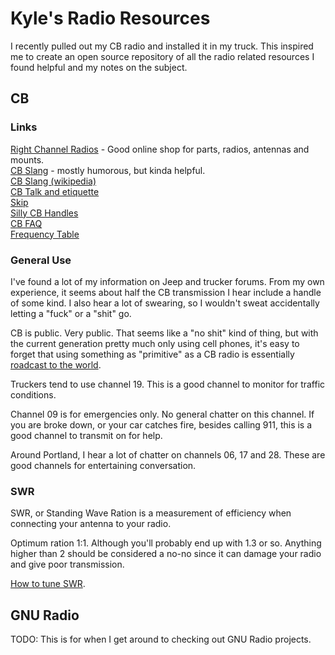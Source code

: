 # Kyle's Radio Resources

I recently pulled out my CB radio and installed it in my truck. This inspired me
to create an open source repository of all the radio related resources I found
helpful and my notes on the subject.

## CB

### Links

[Right Channel Radios](http://www.rightchannelradios.com/) - Good online shop
for parts, radios, antennas and mounts.  
[CB Slang](http://www.cbslang.com/) - mostly humorous, but kinda helpful.  
[CB Slang (wikipedia)](http://en.wikipedia.org/wiki/List_of_CB_slang)  
[CB Talk and etiquette](http://www.jeepforum.com/forum/f8/cb-radio-etiquette-jeep-trail-1169815/)  
[Skip](http://cbradiomagazine.com/Articles/How%20to%20Shoot%20Skip.htm)  
[Silly CB Handles](http://www.somethingawful.com/news/cb-handles/)  
[CB FAQ](http://www.advancedspecialties.net/cb-radio-faq.htm)  
[Frequency Table](http://www.radioreference.com/apps/db/?aid=7731)  

### General Use

I've found a lot of my information on Jeep and trucker forums. From my own
experience, it seems about half the CB transmission I hear include a handle of
some kind. I also hear a lot of swearing, so I wouldn't sweat accidentally
letting a "fuck" or a "shit" go.

CB is public. Very public. That seems like a "no shit" kind of thing, but with
the current generation pretty much only using cell phones, it's easy to forget
that using something as "primitive" as a CB radio is essentially [roadcast to
the world](http://en.wikipedia.org/wiki/Citizens_band_radio#Working_skip).

Truckers tend to use channel 19. This is a good channel to monitor for traffic
conditions.

Channel 09 is for emergencies only. No general chatter on this channel. If you
are broke down, or your car catches fire, besides calling 911, this is a good
channel to transmit on for help.

Around Portland, I hear a lot of chatter on channels 06, 17 and 28. These are
good channels for entertaining conversation.

### SWR

SWR, or Standing Wave Ration is a measurement of efficiency when connecting your
antenna to your radio.

Optimum ration 1:1. Although you'll probably end up with 1.3 or so. Anything
higher than 2 should be considered a no-no since it can damage your radio and
give poor transmission.

[How to tune SWR](http://www.rightchannelradios.com/tuning-cb-antenna-adjusting-swr).

## GNU Radio

TODO: This is for when I get around to checking out GNU Radio projects.

